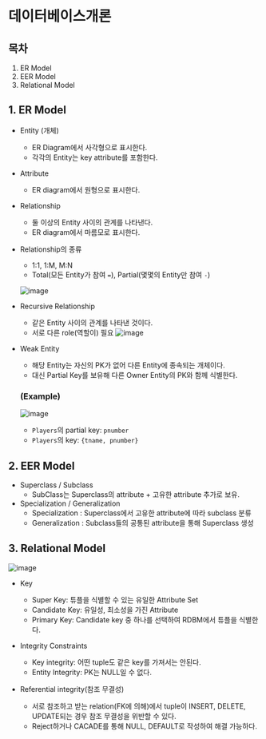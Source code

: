 # 데이터베이스개론

## 목차
1. ER Model
2. EER Model
3. Relational Model

## 1. ER Model
- Entity (개체)
    - ER Diagram에서 사각형으로 표시한다.
    - 각각의 Entity는 key attribute를 포함한다.
- Attribute
    - ER diagram에서 원형으로 표시한다.
- Relationship
    - 둘 이상의 Entity 사이의 관계를 나타낸다.
    - ER diagram에서 마름모로 표시한다.

- Relationship의 종류
    - 1:1, 1:M, M:N
    - Total(모든 Entity가 참여 ```=```), Partial(몇몇의 Entity만 참여 ```-```)

    ![image](https://user-images.githubusercontent.com/86395683/187480474-502e5c3e-cceb-41cf-9feb-c9e39c8a806a.png)

- Recursive Relationship
    - 같은 Entity 사이의 관계를 나타낸 것이다.
    - 서로 다른 role(역할이) 필요
    ![image](https://user-images.githubusercontent.com/86395683/187481117-3dea4a2e-d6e2-4cc6-9772-756af18fd1ee.png)

- Weak Entity 
    - 해당 Entity는 자신의 PK가 없어 다른 Entity에 종속되는 개체이다.
    - 대신 Partial Key를 보유해 다른 Owner Entity의 PK와 함께 식별한다.
    
    ### (Example) 
    ![image](https://user-images.githubusercontent.com/86395683/187482134-3749b4b9-279e-43cc-9a9c-3c4d2afee17c.png)
    - ```Players```의 partial key: ```pnumber```
    - ```Players```의 key: ```{tname, pnumber}```

## 2. EER Model
- Superclass / Subclass
    - SubClass는 Superclass의 attribute + 고유한 attribute 추가로 보유.
- Specialization / Generalization
    - Specialization : Superclass에서 고유한 attribute에 따라 subclass 분류
    - Generalization : Subclass들의 공통된 attribute을 통해 Superclass 생성 

## 3. Relational Model
![image](https://user-images.githubusercontent.com/86395683/187621553-d7b72729-7f33-4074-a68a-c4cbcdfd6a93.png)

- Key
    - Super Key: 튜플을 식별할 수 있는 유일한 Attribute Set 
    - Candidate Key: 유일성, 최소성을 가진 Attribute
    - Primary Key: Candidate key 중 하나를 선택하여 RDBM에서 튜플을 식별한다.

- Integrity Constraints
    - Key integrity: 어떤 tuple도 같은 key를 가져서는 안된다.
    - Entity Integrity: PK는 NULL일 수 없다.

- Referential integrity(참조 무결성)
    - 서로 참조하고 받는 relation(FK에 의해)에서 tuple이 INSERT, DELETE, UPDATE되는 경우 참조 무결성을 위반할 수 있다.
    - Reject하거나 CACADE를 통해 NULL, DEFAULT로 작성하여 해결 가능하다.